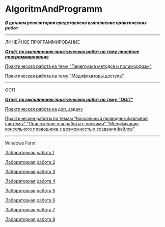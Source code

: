 # AlgoritmAndProgramm

***В данном репозитория представлено выполнение практических работ***

---

ЛИНЕЙНОЕ ПРОГРАММИРОВАНИЕ

***[Отчёт по выполнению практических работ на тему линейное программирование](Otchet/Lineinoeprogramm/LineinoeBaranova.md)***

[Практическая работа на тему "Перегрузка методов и полиморфизм"](Lineinoe/ConsoleApp1)

[Практическая работа на тему "Модификаторы доступа"](Lineinoe/MyApp)

---

ООП

***[Отчёт по выполнению практических работ на тему "ООП"](Otchet/OOP/OOPBaranova.md)***

[Практическая работа на доп. задачу](OOP/ConsoleApp3)

[Практические работы по темам "Консольный проводник файловой системы" "Приложение для работы с дисками" "Модификация консольного проводника с возможностью создания файлов"](OOP/ConsoleApp4)

---

Windows Form

[Лабораторная работа 1](WindowForm/labr1)

[Лабораторная работа 2](WindowForm/labr2)

[Лабораторная работа 3](WindowForm/labr3)

[Лабораторная работа 4](WindowForm/labr4)

[Лабораторная работа 5](WindowForm/labr5)

[Лабораторная работа 6](WindowForm/labr6)

[Лабораторная работа 7](WindowForm/labr7)

[Лабораторная работа 8](WindowForm/labr8)
